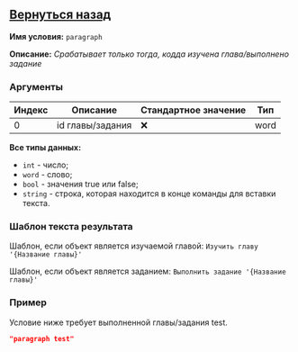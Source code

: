 [Вернуться назад](./about.md)
----------

**Имя условия:** `paragraph`

**Описание:** *Срабатывает только тогда, кодда изучена глава/выполнено задание*

### Аргументы
Индекс | Описание | Стандартное значение | Тип
--- | --- | --- | ---
0 | id главы/задания | ❌ | word

**Все типы данных:**
- `int` - число; 
- `word` - слово; 
- `bool` - значения true или false; 
- `string` - строка, которая находится в конце команды для вставки текста.

### Шаблон текста результата
Шаблон, если объект является изучаемой главой: `Изучить главу '{Название главы}'`

Шаблон, если объект является заданием: `Выполнить задание '{Название главы}'`

### Пример
Условие ниже требует выполненной главы/задания test.
```json
"paragraph test"
```
